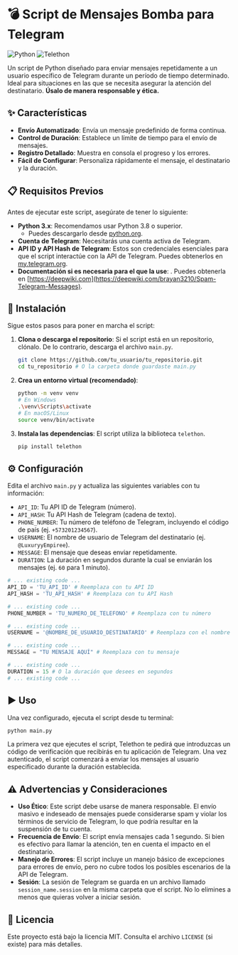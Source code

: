 
# 💣 Script de Mensajes Bomba para Telegram

![Python](https://img.shields.io/badge/Python-3.x-blue?style=for-the-badge&logo=python)
![Telethon](https://img.shields.io/badge/Telethon-latest-informational?style=for-the-badge)

Un script de Python diseñado para enviar mensajes repetidamente a un usuario específico de Telegram durante un período de tiempo determinado. Ideal para situaciones en las que se necesita asegurar la atención del destinatario. **Úsalo de manera responsable y ética.**

## ✨ Características

-   **Envío Automatizado**: Envía un mensaje predefinido de forma continua.
-   **Control de Duración**: Establece un límite de tiempo para el envío de mensajes.
-   **Registro Detallado**: Muestra en consola el progreso y los errores.
-   **Fácil de Configurar**: Personaliza rápidamente el mensaje, el destinatario y la duración.

## 📋 Requisitos Previos

Antes de ejecutar este script, asegúrate de tener lo siguiente:

-   **Python 3.x**: Recomendamos usar Python 3.8 o superior.
    -   Puedes descargarlo desde [python.org](https://www.python.org/downloads/).
-   **Cuenta de Telegram**: Necesitarás una cuenta activa de Telegram.
-   **API ID y API Hash de Telegram**: Estos son credenciales esenciales para que el script interactúe con la API de Telegram. Puedes obtenerlos en [my.telegram.org](https://my.telegram.org/).
-   **Documentación si es necesaria para el que la use**: . Puedes obtenerla en [https://deepwiki.com](https://deepwiki.com/brayan3210/Spam-Telegram-Messages).

## 🚀 Instalación

Sigue estos pasos para poner en marcha el script:

1.  **Clona o descarga el repositorio**: Si el script está en un repositorio, clónalo. De lo contrario, descarga el archivo `main.py`.

    ```bash
    git clone https://github.com/tu_usuario/tu_repositorio.git
    cd tu_repositorio # O la carpeta donde guardaste main.py
    ```

2.  **Crea un entorno virtual (recomendado)**:

    ```bash
    python -m venv venv
    # En Windows
    .\venv\Scripts\activate
    # En macOS/Linux
    source venv/bin/activate
    ```

3.  **Instala las dependencias**: El script utiliza la biblioteca `telethon`.

    ```bash
    pip install telethon
    ```

## ⚙️ Configuración

Edita el archivo `main.py` y actualiza las siguientes variables con tu información:

-   `API_ID`: Tu API ID de Telegram (número).
-   `API_HASH`: Tu API Hash de Telegram (cadena de texto).
-   `PHONE_NUMBER`: Tu número de teléfono de Telegram, incluyendo el código de país (ej. `+573201234567`).
-   `USERNAME`: El nombre de usuario de Telegram del destinatario (ej. `@LuxuryyEmpiree`).
-   `MESSAGE`: El mensaje que deseas enviar repetidamente.
-   `DURATION`: La duración en segundos durante la cual se enviarán los mensajes (ej. `60` para 1 minuto).

```python
# ... existing code ...
API_ID = 'TU_API_ID' # Reemplaza con tu API ID
API_HASH = 'TU_API_HASH' # Reemplaza con tu API Hash

# ... existing code ...
PHONE_NUMBER = 'TU_NUMERO_DE_TELEFONO' # Reemplaza con tu número

# ... existing code ...
USERNAME = '@NOMBRE_DE_USUARIO_DESTINATARIO' # Reemplaza con el nombre de usuario

# ... existing code ...
MESSAGE = "TU MENSAJE AQUÍ" # Reemplaza con tu mensaje

# ... existing code ...
DURATION = 15 # O la duración que desees en segundos
# ... existing code ...
```

## ▶️ Uso

Una vez configurado, ejecuta el script desde tu terminal:

```bash
python main.py
```

La primera vez que ejecutes el script, Telethon te pedirá que introduzcas un código de verificación que recibirás en tu aplicación de Telegram. Una vez autenticado, el script comenzará a enviar los mensajes al usuario especificado durante la duración establecida.

## ⚠️ Advertencias y Consideraciones

-   **Uso Ético**: Este script debe usarse de manera responsable. El envío masivo e indeseado de mensajes puede considerarse spam y violar los términos de servicio de Telegram, lo que podría resultar en la suspensión de tu cuenta.
-   **Frecuencia de Envío**: El script envía mensajes cada 1 segundo. Si bien es efectivo para llamar la atención, ten en cuenta el impacto en el destinatario.
-   **Manejo de Errores**: El script incluye un manejo básico de excepciones para errores de envío, pero no cubre todos los posibles escenarios de la API de Telegram.
-   **Sesión**: La sesión de Telegram se guarda en un archivo llamado `session_name.session` en la misma carpeta que el script. No lo elimines a menos que quieras volver a iniciar sesión.

## 📄 Licencia

Este proyecto está bajo la licencia MIT. Consulta el archivo `LICENSE` (si existe) para más detalles.
